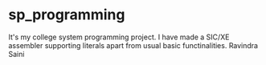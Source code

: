 # sp_programming
It's my college system programming project.
I have made a SIC/XE assembler supporting literals apart from usual basic functinalities.
Ravindra Saini
